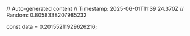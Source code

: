 // Auto-generated content
// Timestamp: 2025-06-01T11:39:24.370Z
// Random: 0.8058338207985232

const data = 0.20155211929626216;